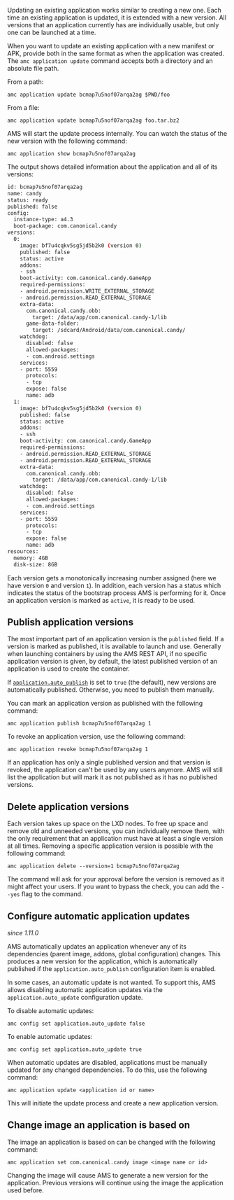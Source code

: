 Updating an existing application works similar to creating a new one. Each time an existing application is updated, it is extended with a new version. All versions that an application currently has are individually usable, but only one can be launched at a time.

When you want to update an existing application with a new manifest or APK, provide both in the same format as when the application was created. The `amc application update` command accepts both a directory and an absolute file path.

From a path:

    amc application update bcmap7u5nof07arqa2ag $PWD/foo

From a file:

    amc application update bcmap7u5nof07arqa2ag foo.tar.bz2

AMS will start the update process internally. You can watch the status of the new version with the following command:

    amc application show bcmap7u5nof07arqa2ag

The output shows detailed information about the application and all of its versions:

```bash
id: bcmap7u5nof07arqa2ag
name: candy
status: ready
published: false
config:
  instance-type: a4.3
  boot-package: com.canonical.candy
versions:
  0:
    image: bf7u4cqkv5sg5jd5b2k0 (version 0)
    published: false
    status: active
    addons:
    - ssh
    boot-activity: com.canonical.candy.GameApp
    required-permissions:
    - android.permission.WRITE_EXTERNAL_STORAGE
    - android.permission.READ_EXTERNAL_STORAGE
    extra-data:
      com.canonical.candy.obb:
        target: /data/app/com.canonical.candy-1/lib
      game-data-folder:
        target: /sdcard/Android/data/com.canonical.candy/
    watchdog:
      disabled: false
      allowed-packages:
      - com.android.settings
    services:
    - port: 5559
      protocols:
      - tcp
      expose: false
      name: adb
  1:
    image: bf7u4cqkv5sg5jd5b2k0 (version 0)
    published: false
    status: active
    addons:
    - ssh
    boot-activity: com.canonical.candy.GameApp
    required-permissions:
    - android.permission.READ_EXTERNAL_STORAGE
    - android.permission.READ_EXTERNAL_STORAGE
    extra-data:
      com.canonical.candy.obb:
        target: /data/app/com.canonical.candy-1/lib
    watchdog:
      disabled: false
      allowed-packages:
      - com.android.settings
    services:
    - port: 5559
      protocols:
      - tcp
      expose: false
      name: adb
resources:
  memory: 4GB
  disk-size: 8GB
```

Each version gets a monotonically increasing number assigned (here we have version `0` and version `1`).
In addition, each version has a status which indicates the status of the bootstrap process AMS is performing for it. Once an application version is marked as `active`, it is ready to be used.

<a name="publish-application-versions"></a>
## Publish application versions

The most important part of an application version is the `published` field. If a version is marked as published, it is available to launch and use. Generally when launching containers by using the AMS REST API, if no specific application version is given, by default, the latest published version of an application is used to create the container.

If [`application.auto_publish`](https://discourse.ubuntu.com/t/ams-configuration/20872) is set to `true` (the default), new versions are automatically published. Otherwise, you need to publish them manually.

You can mark an application version as published with the following command:

    amc application publish bcmap7u5nof07arqa2ag 1

To revoke an application version, use the following command:

    amc application revoke bcmap7u5nof07arqa2ag 1

If an application has only a single published version and that version is revoked, the application can't be used by any users anymore. AMS will still list the application but will mark it as not published as it has no published versions.

## Delete application versions

Each version takes up space on the LXD nodes. To free up space and remove old and unneeded versions, you can individually remove them, with the only requirement that an application must have at least a single version at all times. Removing a specific application version is possible with the following command:

    amc application delete --version=1 bcmap7u5nof07arqa2ag

The command will ask for your approval before the version is removed as it might affect your users. If you want to bypass the check, you can add the `--yes` flag to the command.

<a name="configure-automatic-updates"></a>
## Configure automatic application updates

*since 1.11.0*

AMS automatically updates an application whenever any of its dependencies (parent image, addons, global configuration) changes. This produces a new version for the application, which is automatically published if the `application.auto_publish` configuration item is enabled.

In some cases, an automatic update is not wanted. To support this, AMS allows disabling automatic application updates via the `application.auto_update` configuration update.

To disable automatic updates:

    amc config set application.auto_update false

To enable automatic updates:

    amc config set application.auto_update true

When automatic updates are disabled, applications must be manually updated for any changed dependencies. To do this, use the following command:

    amc application update <application id or name>

This will initiate the update process and create a new application version.

## Change image an application is based on

The image an application is based on can be changed with the following command:

    amc application set com.canonical.candy image <image name or id>

Changing the image will cause AMS to generate a new version for the application. Previous versions will continue using the image the application used before.
